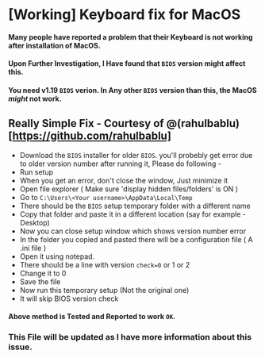 # [Working] Keyboard fix for MacOS 

#### Many people have reported a problem that their Keyboard is not working after installation of MacOS.
#### Upon Further Investigation, I Have found that `BIOS` version might affect this.
#### You need v1.19 `BIOS` verion. In Any other `BIOS` version than this, the MacOS *might* not work.

## Really Simple Fix - Courtesy of @(rahulbablu)[https://github.com/rahulbablu]

- Download the `BIOS` installer for older `BIOS`. you'll probebly get error due to older version number after running it, Please do following -
- Run setup
- When you get an error, don't close the window, Just minimize it
- Open file explorer ( Make sure 'display hidden files/folders' is ON )
- Go to `C:\Users\<Your username>\AppData\Local\Temp`
- There should be the `BIOS` setup temporary folder with a different name
- Copy that folder and paste it in a different location (say for example - Desktop)
- Now you can close setup window which shows version number error
- In the folder you copied and pasted there will be a configuration file ( A .ini file )
- Open it using notepad.
- There should be a line with version `check=0` or 1 or 2
- Change it to 0
- Save the file
- Now run this temporary setup (Not the original one)
- It will skip BIOS version check

#### Above method is Tested and Reported to work `OK`.

### This File will be updated as I have more information about this issue.
